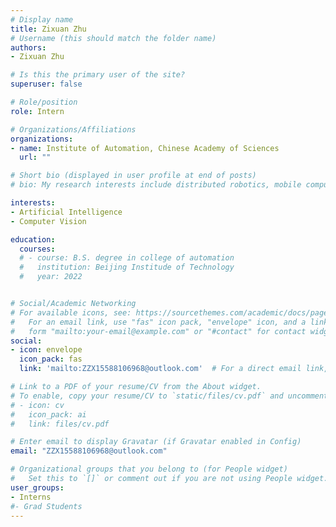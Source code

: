 ```yaml
---
# Display name
title: Zixuan Zhu
# Username (this should match the folder name)
authors:
- Zixuan Zhu

# Is this the primary user of the site?
superuser: false

# Role/position
role: Intern

# Organizations/Affiliations
organizations:
- name: Institute of Automation, Chinese Academy of Sciences
  url: ""

# Short bio (displayed in user profile at end of posts)
# bio: My research interests include distributed robotics, mobile computing and programmable matter.

interests:
- Artificial Intelligence
- Computer Vision

education:
  courses:
  # - course: B.S. degree in college of automation
  #   institution: Beijing Institude of Technology
  #   year: 2022


# Social/Academic Networking
# For available icons, see: https://sourcethemes.com/academic/docs/page-builder/#icons
#   For an email link, use "fas" icon pack, "envelope" icon, and a link in the
#   form "mailto:your-email@example.com" or "#contact" for contact widget.
social:
- icon: envelope
  icon_pack: fas
  link: 'mailto:ZZX15588106968@outlook.com'  # For a direct email link, use "mailto:test@example.org".

# Link to a PDF of your resume/CV from the About widget.
# To enable, copy your resume/CV to `static/files/cv.pdf` and uncomment the lines below.
# - icon: cv
#   icon_pack: ai
#   link: files/cv.pdf

# Enter email to display Gravatar (if Gravatar enabled in Config)
email: "ZZX15588106968@outlook.com"

# Organizational groups that you belong to (for People widget)
#   Set this to `[]` or comment out if you are not using People widget.
user_groups:
- Interns
#- Grad Students
---
```

